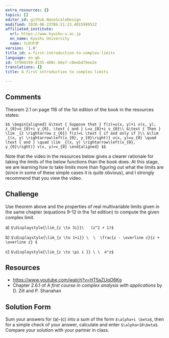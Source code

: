 ```yaml
---
extra_resources: {}
topics: []
editor_id: github.NanoScaleDesign
modified: 2020-06-23T06:21:23.401599952Z
affiliated_institute:
  url: https://www.kyushu-u.ac.jp
  en_name: Kyushu University
  name: 九州大学
version: '1.0'
title_id: a-first-introduction-to-complex-limits
language: en-gb
id: 5f904199-d155-408c-b6e7-c0eebd79ee2e
translations: {}
title: A first introduction to complex limits

---
```


## Comments

Theorem 2.1 on page 116 of the 1st edition of the book in the resources states:

`$$
\begin{aligned}
&\text { Suppose that } f(z)=u(x, y)+i v(x, y), z_{0}=x_{0}+i y_{0}, \text { and } L=u_{0}+i v_{0}\\
&\text { Then } \lim _{z \rightarrow z_{0}} f(z)=L \text { if and only if }\\
&\lim _{(x, y) \rightarrow\left(x_{0}, y_{0}\right)} u(x, y)=u_{0} \quad \text { and } \quad \lim _{(x, y) \rightarrow\left(x_{0}, y_{0}\right)} v(x, y)=v_{0}
\end{aligned}
$$`

Note that the video in the resources below gives a clearer rationale for taking the limits of the below functions than the book does. At this stage, we are learning *how* to take limits more than figuring out what the limits are (since in some of these simple cases it is quite obvious), and I strongly recommend that you view the video.

## Challenge
Use theorem above and the properties of real multivariable limits given in the same chapter (equations 9-12 in the 1st edition) to compute the given complex limit.

a)  `$\displaystyle{\lim_{z \to 3i}}\   (z^2 + 1)$`
   
b)  `$\displaystyle{\lim_{z \to 1+i}} \  \  \frac{z - \overline z}{z + \overline z} $`
   
c) `$\displaystyle{\lim_{z \to \pi i }} \ \  e^z$`


## Resources
- https://www.youtube.com/watch?v=HT5aZUqO6Kg
- Chapter 2.6.1 of *A first course in complex analysis with applications* by D. Zill and P. Shanahan


## Solution Form
Sum your answers for (a)-(c) into a sum of the form `$\alpha+i \beta$`, then for a simple check of your answer, calculate and enter `$\alpha+10\beta$`. Compare your solution with your partner in class.